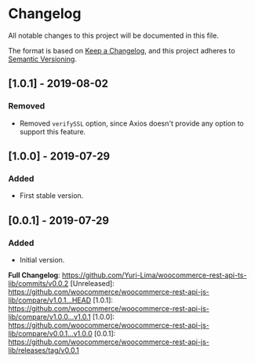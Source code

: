 # Changelog
All notable changes to this project will be documented in this file.

The format is based on [Keep a Changelog](https://keepachangelog.com/en/1.0.0/),
and this project adheres to [Semantic Versioning](https://semver.org/spec/v2.0.0.html).

## [1.0.1] - 2019-08-02
### Removed
- Removed `verifySSL` option, since Axios doesn't provide any option to support this feature.

## [1.0.0] - 2019-07-29
### Added
- First stable version.

## [0.0.1] - 2019-07-29
### Added
- Initial version.

**Full Changelog**: https://github.com/Yuri-Lima/woocommerce-rest-api-ts-lib/commits/v0.0.2
[Unreleased]: https://github.com/woocommerce/woocommerce-rest-api-js-lib/compare/v1.0.1...HEAD
[1.0.1]: https://github.com/woocommerce/woocommerce-rest-api-js-lib/compare/v1.0.0...v1.0.1
[1.0.0]: https://github.com/woocommerce/woocommerce-rest-api-js-lib/compare/v0.0.1...v1.0.0
[0.0.1]: https://github.com/woocommerce/woocommerce-rest-api-js-lib/releases/tag/v0.0.1
